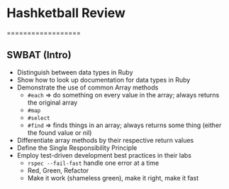 
# Hashketball Review

==================

## SWBAT (Intro)

* Distinguish between data types in Ruby
* Show how to look up documentation for data types in Ruby
* Demonstrate the use of common Array methods
  * `#each` => do something on every value in the array; always returns the original array
  * `#map`
  * `#select`
  * `#find` => finds things in an array; always returns some thing (either the found value or nil)
* Differentiate array methods by their respective return values
* Define the Single Responsibility Principle
* Employ test-driven development best practices in their labs
  * `rspec --fail-fast` handle one error at a time
  * Red, Green, Refactor
  * Make it work (shameless green), make it right, make it fast